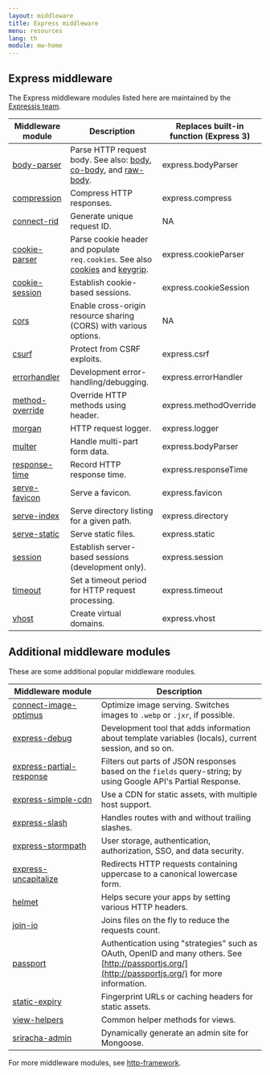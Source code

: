 ```yaml
---
layout: middleware
title: Express middleware
menu: resources
lang: th
module: mw-home
---
```


## Express middleware

The Express middleware modules listed here are maintained by the
[Expressjs team](https://github.com/orgs/expressjs/people).

|Middleware module | Description | Replaces built-in function (Express 3)|
|---------------------------|---------------------|----------------------|
| [body-parser](/{{page.lang}}/resources/middleware/body-parser.html) | Parse HTTP request body. See also: [body](https://github.com/raynos/body), [co-body](https://github.com/visionmedia/co-body), and  [raw-body](https://github.com/stream-utils/raw-body). | express.bodyParser |
| [compression](/{{page.lang}}/resources/middleware/compression.html) | Compress HTTP responses. | express.compress |
| [connect-rid](/{{page.lang}}/resources/middleware/connect-rid.html) | Generate unique request ID. | NA |
| [cookie-parser](/{{page.lang}}/resources/middleware/cookie-parser.html) | Parse cookie header and populate `req.cookies`. See also [cookies](https://github.com/jed/cookies) and [keygrip](https://github.com/jed/keygrip). | express.cookieParser|
| [cookie-session](/{{page.lang}}/resources/middleware/cookie-session.html) | Establish cookie-based sessions.| express.cookieSession |
| [cors](/{{page.lang}}/resources/middleware/cors.html) | Enable cross-origin resource sharing (CORS) with various options.| NA
| [csurf](/{{page.lang}}/resources/middleware/csurf.html) | Protect from CSRF exploits.|express.csrf |
| [errorhandler](/{{page.lang}}/resources/middleware/errorhandler.html) |Development error-handling/debugging. |express.errorHandler |
| [method-override](/{{page.lang}}/resources/middleware/method-override.html) |Override HTTP methods using header. |express.methodOverride |
| [morgan](/{{page.lang}}/resources/middleware/morgan.html) | HTTP request logger. | express.logger |
| [multer](/{{page.lang}}/resources/middleware/multer.html) | Handle multi-part form data. | express.bodyParser |
| [response-time](/{{page.lang}}/resources/middleware/response-time.html) |  Record HTTP response time. |express.responseTime |
| [serve-favicon](/{{page.lang}}/resources/middleware/serve-favicon.html) | Serve a favicon. |express.favicon |
| [serve-index](/{{page.lang}}/resources/middleware/serve-index.html) | Serve directory listing for a given path.| express.directory |
| [serve-static](/{{page.lang}}/resources/middleware/serve-static.html) |Serve static files. |express.static |
| [session](/{{page.lang}}/resources/middleware/session.html) | Establish server-based sessions (development only). | express.session |
| [timeout](/{{page.lang}}/resources/middleware/timeout.html) | Set a timeout period for HTTP request processing.|express.timeout |
| [vhost](/{{page.lang}}/resources/middleware/vhost.html) |Create virtual domains.|express.vhost|

## Additional middleware modules

These are some additional popular middleware modules.

|Middleware&nbsp;module | Description |
|---------------------------|---------------------|
| [connect-image-optimus](https://github.com/msemenistyi/connect-image-optimus) | Optimize image serving. Switches images to `.webp` or `.jxr`, if possible.|
| [express-debug](https://github.com/devoidfury/express-debug) | Development tool that adds information about template variables (locals), current session, and so on.|
| [express-partial-response](https://github.com/nemtsov/express-partial-response) | Filters out parts of JSON responses based on the `fields` query-string; by using Google API's Partial Response.|
| [express-simple-cdn](https://github.com/jamiesteven/express-simple-cdn) | Use a CDN for static assets, with multiple host support.|
| [express-slash](https://github.com/ericf/express-slash) | Handles routes with and without trailing slashes.|
| [express-stormpath](https://github.com/stormpath/stormpath-express) | User storage, authentication, authorization, SSO, and data security.|
| [express-uncapitalize](https://github.com/jamiesteven/express-uncapitalize) | Redirects HTTP requests containing uppercase to a canonical lowercase form.|
| [helmet](https://github.com/helmetjs/helmet) |Helps secure your apps by setting various HTTP headers.|
| [join-io](https://github.com/coderaiser/join-io) | Joins files on the fly to reduce the requests count.|
| [passport](https://github.com/jaredhanson/passport) | Authentication using "strategies" such as OAuth, OpenID and many others.  See [http://passportjs.org/](http://passportjs.org/) for more information.|
| [static-expiry](https://github.com/paulwalker/connect-static-expiry) | Fingerprint URLs or caching headers for static assets.|
| [view-helpers](https://github.com/madhums/node-view-helpers) | Common helper methods for views.|
| [sriracha-admin](https://github.com/hdngr/siracha) | Dynamically generate an admin site for Mongoose. |

For more middleware modules, see [http-framework](https://github.com/Raynos/http-framework#modules).
